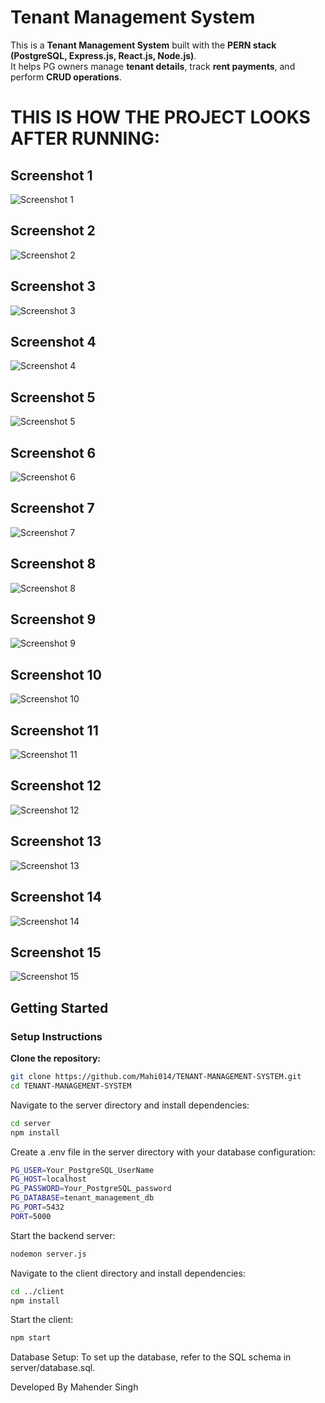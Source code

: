# Tenant Management System  

This is a **Tenant Management System** built with the **PERN stack (PostgreSQL, Express.js, React.js, Node.js)**.  
It helps PG owners manage **tenant details**, track **rent payments**, and perform **CRUD operations**.  

# THIS IS HOW THE PROJECT LOOKS AFTER RUNNING:  

## Screenshot 1  
![Screenshot 1](Images/Screenshot%20(1).png)  

## Screenshot 2  
![Screenshot 2](Images/Screenshot%20(2).png)  

## Screenshot 3  
![Screenshot 3](Images/Screenshot%20(3).png)  

## Screenshot 4  
![Screenshot 4](Images/Screenshot%20(4).png)  

## Screenshot 5  
![Screenshot 5](Images/Screenshot%20(5).png)  

## Screenshot 6  
![Screenshot 6](Images/Screenshot%20(6).png)  

## Screenshot 7  
![Screenshot 7](Images/Screenshot%20(7).png)  

## Screenshot 8  
![Screenshot 8](Images/Screenshot%20(8).png)  

## Screenshot 9  
![Screenshot 9](Images/Screenshot%20(9).png)  

## Screenshot 10  
![Screenshot 10](Images/Screenshot%20(10).png)  

## Screenshot 11  
![Screenshot 11](Images/Screenshot%20(11).png)  

## Screenshot 12  
![Screenshot 12](Images/Screenshot%20(12).png)  

## Screenshot 13  
![Screenshot 13](Images/Screenshot%20(13).png)  

## Screenshot 14  
![Screenshot 14](Images/Screenshot%20(14).png)  

## Screenshot 15  
![Screenshot 15](Images/Screenshot%20(15).png)  

## Getting Started  

### Setup Instructions  

**Clone the repository:**  
   ```bash
   git clone https://github.com/Mahi014/TENANT-MANAGEMENT-SYSTEM.git
   cd TENANT-MANAGEMENT-SYSTEM
   ```
Navigate to the server directory and install dependencies:
```bash
cd server
npm install
```
Create a .env file in the server directory with your database configuration:
```bash
PG_USER=Your_PostgreSQL_UserName
PG_HOST=localhost
PG_PASSWORD=Your_PostgreSQL_password
PG_DATABASE=tenant_management_db
PG_PORT=5432
PORT=5000
```
Start the backend server:
```bash
nodemon server.js
```
Navigate to the client directory and install dependencies:
```bash
cd ../client
npm install
```
Start the client:
```bash
npm start
```
Database Setup:
To set up the database, refer to the SQL schema in server/database.sql.

Developed By
Mahender Singh
